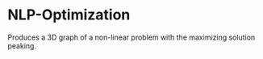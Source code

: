 # NLP-Optimization
Produces a 3D graph of a non-linear problem with the maximizing solution peaking.
